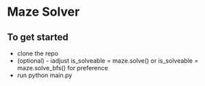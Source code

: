 # Maze Solver

## To get started
- clone the repo
- (optional) - iadjust is_solveable = maze.solve() or is_solveable = maze.solve_bfs() for preference
- run python main.py